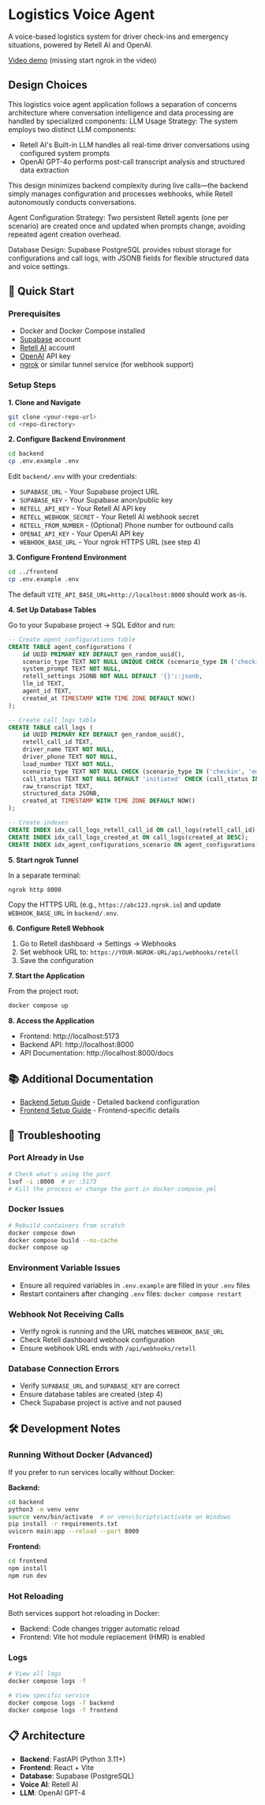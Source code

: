 # Logistics Voice Agent

A voice-based logistics system for driver check-ins and emergency situations, powered by Retell AI and OpenAI.

[Video demo](https://drive.google.com/file/d/1hj1k7GW0s52qiQLUcEd4cZ5ZLy_frmO8/view?usp=sharing) (missing start ngrok in the video)

## Design Choices
This logistics voice agent application follows a separation of concerns architecture where conversation intelligence and data processing are handled by specialized components:
LLM Usage Strategy: The system employs two distinct LLM components:
- Retell AI's Built-in LLM handles all real-time driver conversations using configured system prompts
- OpenAI GPT-4o performs post-call transcript analysis and structured data extraction

This design minimizes backend complexity during live calls—the backend simply manages configuration and processes webhooks, while Retell autonomously conducts conversations.

Agent Configuration Strategy: Two persistent Retell agents (one per scenario) are created once and updated when prompts change, avoiding repeated agent creation overhead.

Database Design: Supabase PostgreSQL provides robust storage for configurations and call logs, with JSONB fields for flexible structured data and voice settings.

## 🚀 Quick Start

### Prerequisites
- Docker and Docker Compose installed
- [Supabase](https://supabase.com) account
- [Retell AI](https://www.retellai.com) account  
- [OpenAI](https://platform.openai.com) API key
- [ngrok](https://ngrok.com) or similar tunnel service (for webhook support)

### Setup Steps

**1. Clone and Navigate**
```bash
git clone <your-repo-url>
cd <repo-directory>
```

**2. Configure Backend Environment**
```bash
cd backend
cp .env.example .env
```

Edit `backend/.env` with your credentials:
- `SUPABASE_URL` - Your Supabase project URL
- `SUPABASE_KEY` - Your Supabase anon/public key
- `RETELL_API_KEY` - Your Retell AI API key
- `RETELL_WEBHOOK_SECRET` - Your Retell AI webhook secret
- `RETELL_FROM_NUMBER` - (Optional) Phone number for outbound calls
- `OPENAI_API_KEY` - Your OpenAI API key
- `WEBHOOK_BASE_URL` - Your ngrok HTTPS URL (see step 4)

**3. Configure Frontend Environment**
```bash
cd ../frontend
cp .env.example .env
```

The default `VITE_API_BASE_URL=http://localhost:8000` should work as-is.

**4. Set Up Database Tables**

Go to your Supabase project → SQL Editor and run:

```sql
-- Create agent_configurations table
CREATE TABLE agent_configurations (
    id UUID PRIMARY KEY DEFAULT gen_random_uuid(),
    scenario_type TEXT NOT NULL UNIQUE CHECK (scenario_type IN ('checkin', 'emergency')),
    system_prompt TEXT NOT NULL,
    retell_settings JSONB NOT NULL DEFAULT '{}'::jsonb,
    llm_id TEXT,
    agent_id TEXT,
    created_at TIMESTAMP WITH TIME ZONE DEFAULT NOW()
);

-- Create call_logs table
CREATE TABLE call_logs (
    id UUID PRIMARY KEY DEFAULT gen_random_uuid(),
    retell_call_id TEXT,
    driver_name TEXT NOT NULL,
    driver_phone TEXT NOT NULL,
    load_number TEXT NOT NULL,
    scenario_type TEXT NOT NULL CHECK (scenario_type IN ('checkin', 'emergency')),
    call_status TEXT NOT NULL DEFAULT 'initiated' CHECK (call_status IN ('initiated', 'in_progress', 'completed', 'failed')),
    raw_transcript TEXT,
    structured_data JSONB,
    created_at TIMESTAMP WITH TIME ZONE DEFAULT NOW()
);

-- Create indexes
CREATE INDEX idx_call_logs_retell_call_id ON call_logs(retell_call_id);
CREATE INDEX idx_call_logs_created_at ON call_logs(created_at DESC);
CREATE INDEX idx_agent_configurations_scenario ON agent_configurations(scenario_type);
```

**5. Start ngrok Tunnel**

In a separate terminal:
```bash
ngrok http 8000
```

Copy the HTTPS URL (e.g., `https://abc123.ngrok.io`) and update `WEBHOOK_BASE_URL` in `backend/.env`.

**6. Configure Retell Webhook**

1. Go to Retell dashboard → Settings → Webhooks
2. Set webhook URL to: `https://YOUR-NGROK-URL/api/webhooks/retell`
3. Save the configuration

**7. Start the Application**

From the project root:
```bash
docker compose up
```

**8. Access the Application**

- Frontend: http://localhost:5173
- Backend API: http://localhost:8000
- API Documentation: http://localhost:8000/docs

## 📚 Additional Documentation

- [Backend Setup Guide](backend/README.md) - Detailed backend configuration
- [Frontend Setup Guide](frontend/README.md) - Frontend-specific details

## 🔧 Troubleshooting

### Port Already in Use
```bash
# Check what's using the port
lsof -i :8000  # or :5173
# Kill the process or change the port in docker-compose.yml
```

### Docker Issues
```bash
# Rebuild containers from scratch
docker compose down
docker compose build --no-cache
docker compose up
```

### Environment Variable Issues
- Ensure all required variables in `.env.example` are filled in your `.env` files
- Restart containers after changing `.env` files: `docker compose restart`

### Webhook Not Receiving Calls
- Verify ngrok is running and the URL matches `WEBHOOK_BASE_URL`
- Check Retell dashboard webhook configuration
- Ensure webhook URL ends with `/api/webhooks/retell`

### Database Connection Errors
- Verify `SUPABASE_URL` and `SUPABASE_KEY` are correct
- Ensure database tables are created (step 4)
- Check Supabase project is active and not paused

## 🛠️ Development Notes

### Running Without Docker (Advanced)

If you prefer to run services locally without Docker:

**Backend:**
```bash
cd backend
python3 -m venv venv
source venv/bin/activate  # or venv\Scripts\activate on Windows
pip install -r requirements.txt
uvicorn main:app --reload --port 8000
```

**Frontend:**
```bash
cd frontend
npm install
npm run dev
```

### Hot Reloading

Both services support hot reloading in Docker:
- Backend: Code changes trigger automatic reload
- Frontend: Vite hot module replacement (HMR) is enabled

### Logs
```bash
# View all logs
docker compose logs -f

# View specific service
docker compose logs -f backend
docker compose logs -f frontend
```

## 📋 Architecture

- **Backend**: FastAPI (Python 3.11+)
- **Frontend**: React + Vite
- **Database**: Supabase (PostgreSQL)
- **Voice AI**: Retell AI
- **LLM**: OpenAI GPT-4
